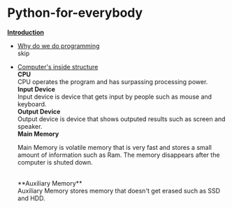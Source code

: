 # Python-for-everybody
<ins>**Introduction**</ins>

- <ins>Why do we do programming</ins> <br />
  skip

- <ins>Computer's inside structure</ins> <br />
  **CPU** <br />
    CPU operates the program and has surpassing processing power. <br />
  **Input Device** <br />
    Input device is device that gets input by people such as mouse and keyboard. <br />
  **Output Device** <br />
    Output device is device that shows outputed results such as screen and speaker. <br />
  **Main Memory** <br />
    <p>  Main Memory is volatile memory that is very fast and stores a small amount of information such as Ram. The memory disappears after the computer is shuted down.</p> <br />
  **Auxiliary Memory** <br />
    Auxiliary Memory stores memory that doesn't get erased such as SSD and HDD.
    

  

